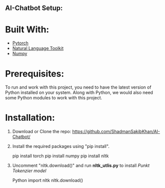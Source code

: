 ## AI-Chatbot Setup:

# Built With:

- [Pytorch](https://pytorch.org/)
- [Natural Language Toolkit](https://www.nltk.org/_modules/nltk/util.html)
- [Numpy](https://numpy.org/)

# Prerequisites:

To run and work with this project, you need to have the latest version of Python installed on your system. Along with Python, we would also need some Python modules to work with this project.

# Installation:

1. Download or Clone the repo: https://github.com/ShadmanSakibKhan/AI-Chatbot/

3. Install the required packages using "pip install".
   
   pip install torch
   pip install numpy
   pip install nltk
   
5. Uncomment "nltk.download()" and run **nltk_utlis.py** to install _Punkt Tokenzier model_

   Python
   import nltk
   nltk.download()
